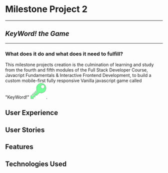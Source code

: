 # Milestone Project 2
***

## _KeyWord! the Game_
***

### What does it do and what does it need to fulfill?
This milestone projects creation is the culmination of learning and study from the fourth and fifth modules of the Full
Stack Developer Course, Javacript Fundamentals & Interactive Frontend Development, to build a custom mobile-first fully
responsive Vanilla javascript game called "KeyWord!" <img src="assets/img/keywordLogo.png" alt="logo" title="KeyWord! Logo" width="50" height="50">.

## User Experience

## User Stories

## Features

## Technologies Used


